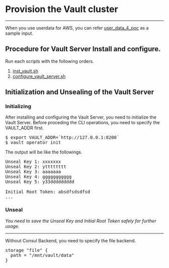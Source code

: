 # Provision the Vault cluster
***
When you use userdata for AWS, you can refer [user_data_4_poc](https://github.com/powhapki/ha-se/blob/master/terraform-vault-cluster/user_data_4_poc) as a sample input.


## Procedure for Vault Server Install and configure.
Run each scripts with the following orders.
1. [inst_vault.sh](https://github.com/powhapki/ha-se/blob/master/terraform-vault-cluster/inst_vault.sh)
2. [configure_vault_server.sh](https://github.com/powhapki/ha-se/blob/master/terraform-vault-cluster/config_vault_server.sh)

## Initialization and Unsealing of the Vault Server
### Initializing
After installing and configuring the Vault Server, you need to initialize the Vault Server.
Before proceding the CLI operations, you need to specify the VAULT_ADDR first.
<pre>
$ export VAULT_ADDR=`http://127.0.0.1:8200`
$ vault operator init
</pre>

The output will be like the followings.

<pre>
Unseal Key 1: xxxxxxx
Unseal Key 2: ytttttttt
Unseal Key 3: aaaaaaa
Unseal Key 4: ggggggggggg
Unseal Key 5: y33ddddddddd

Initial Root Token: absdfsdsdfsd
...
</pre>

### Unseal


*You need to save the Unseal Key and Initial Root Token safely for further usage.*


***
Without Consul Backend, you need to specify the file backend.

<pre>
storage "file" {
  path = "/mnt/vault/data"
}
</pre>

